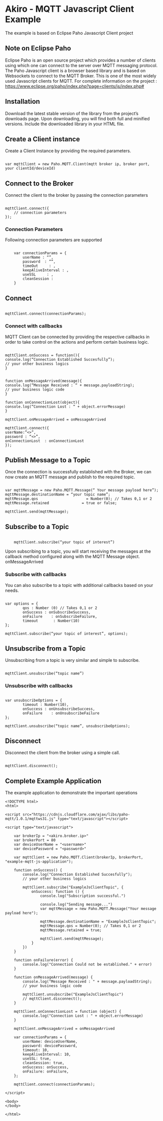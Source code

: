 # Akiro - MQTT Javascript Client Example

The example is based on Eclipse Paho Javascript Client project
## Note on Eclipse Paho
Eclipse Paho is an open source project which provides a number of clients using which one can connect to the server over MQTT messaging protocol. The Paho Javascript client is a browser based library and is based on Websockets to connect to the MQTT Broker. This is one of the most widely used Javascript clients for MQTT.
For complete information on the project : https://www.eclipse.org/paho/index.php?page=clients/js/index.php#

## Installation
Download the latest stable version of the library from the project’s downloads page.
Upon downloading, you will find both full and minified versions. Include the downloaded library in your HTML file.

<script src=”<path to the library mqttws31.js>” type=”text/javascript”>
</script>


## Create a Client instance
Create a Client Instance by providing the required parameters.
<pre><code>
var mqttClient = new Paho.MQTT.Client(mqtt broker ip, broker port, your clientId/deviceId)
</code></pre>


## Connect to the Broker
Connect the client to the broker by passing the connection parameters

<pre><code>
mqttClient.connect({
	// connection parameters
});
</code></pre>

### Connection Parameters
Following connection parameters are supported

<pre><code>
	var connectionParams = {
		userName : “<string>”,
		password  : ”<string>”,
		timeOut     : <number>,
		keepAliveInterval : <number>,
		useSSL     : <boolean>,
		cleanSession : <boolean>
	}
</code></pre>

## Connect 
<pre><code>
mqttClient.connect(connectionParams);
</code></pre>

### Connect with callbacks
MQTT Client can be connected by providing the respective callbacks in order to take control on the actions and perform certain business logic.

<pre><code>
mqttClient.onSuccess = function(){
console.log(“Connection Established Succesfully”);
// your other business logics
}

	
function onMessageArrived(message){
console.log(“Message Received : “ + message.payloadString);
// your business logic code
}

function onConnectionLost(object){
console.log(“Connection Lost : “ + object.errorMessage)
}

mqttClient.onMessageArrived = onMessageArrived

mqttClient.connect({
userName:”<>”,
password : “<>”,
onConnectionLost  : onConnectionLost
});
</code></pre>

## Publish Message to a Topic
Once the connection is successfully established with the Broker, we can now create an MQTT message and publish to the required topic. 

<pre><code>
var mqttMessage = new Paho.MQTT.Message(“ Your message payload here”);
mqttMessage.destinationName = “your topic name”;
mqttMessage.qos                      = Number(0); // Takes 0,1 or 2
mqttMessage.retained               = true or false;

mqttClient.send(mqttMessage);
</code></pre>

## Subscribe to a Topic

<pre><code>
	mqttClient.subscribe(“your topic of interest”)
</code></pre>

Upon subscribing to a topic, you will start receiving the messages at the callback method configured along with the MQTT Message object. onMessageArrived

### Subscribe with callbacks
You can also subscribe to a topic with additional callbacks based on your needs.

<pre><code>
var options = {
		qos : Number (0) // Takes 0,1 or 2
		onSuccess : onSubscribeSuccess,
		onFailure    : onSubscribeFailure,
		timeout       : Number(10)
};

mqttClient.subscribe(“your topic of interest”, options);
</code></pre>

## Unsubscribe from a Topic
Unsubscribing from a topic is very similar and simple to subscribe.

<pre><code>
mqttClient.unsubscribe(“topic name”)
</code></pre>

### Unsubscribe with callbacks

<pre><code>
var unsubscribeOptions = {
		timeout : Number(10),
		onSuccess : onUnsubscribeSuccess,
		onFailure    : onUnsubscribeFailure
};

mqttClient.unsubscribe(“topic name”, unsubscribeOptions);
</code></pre>

## Disconnect
Disconnect the client from the broker using a simple call.

<pre><code>
mqttClient.disconnect();
</code></pre>

## Complete Example Application
The example application to demonstrate the important operations 

	<!DOCTYPE html>
	<html>

	<script src="https://cdnjs.cloudflare.com/ajax/libs/paho-mqtt/1.0.1/mqttws31.js" type="text/javascript"></script>

	<script type="text/javascript">

		var brokerIp = "<akiro.broker.ip>"
		var brokerPort = 80
		var deviceUserName = "<username>"
		var devicePassword = "<password>"

		var mqttClient = new Paho.MQTT.Client(brokerIp, brokerPort, "example-mqtt-js-application");

		function onSuccess() {
			console.log("Connection Established Succesfully");
			// your other business logics

			mqttClient.subscribe("ExampleJsClientTopic", {
				onSuccess: function () {
					console.log("Subscription successful.")

					console.log("Sending message...")
					var mqttMessage = new Paho.MQTT.Message("Your message payload here");

					mqttMessage.destinationName = "ExampleJsClientTopic";
					mqttMessage.qos = Number(0); // Takes 0,1 or 2
					mqttMessage.retained = true;

					mqttClient.send(mqttMessage);
				}
			})
		}

		function onFailure(error) {
			console.log("Connection Could not be established." + error)
		}

		function onMessageArrived(message) {
			console.log("Message Received : " + message.payloadString);
			// your business logic code

			mqttClient.unsubscribe("ExampleJsClientTopic")
			// mqttClient.disconnect();
		}

		mqttClient.onConnectionLost = function (object) {
			console.log("Connection Lost : " + object.errorMessage)
		}

		mqttClient.onMessageArrived = onMessageArrived

		var connectionParams = {
			userName: deviceUserName,
			password: devicePassword,
			timeout: 10,
			keepAliveInterval: 10,
			useSSL: true,
			cleanSession: true,
			onSuccess: onSuccess,
			onFailure: onFailure,
		};

		mqttClient.connect(connectionParams);

	</script>

	<body>
	</body>

	</html>

